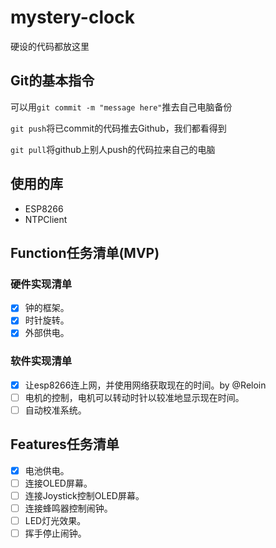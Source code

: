 # mystery-clock
硬设的代码都放这里

## Git的基本指令
可以用`git commit -m "message here"`推去自己电脑备份

`git push`将已commit的代码推去Github，我们都看得到

`git pull`将github上别人push的代码拉来自己的电脑

## 使用的库
* ESP8266
* NTPClient

## Function任务清单(MVP)

### 硬件实现清单
- [x] 钟的框架。
- [x] 时针旋转。
- [x] 外部供电。

### 软件实现清单
- [x] 让esp8266连上网，并使用网络获取现在的时间。by @Reloin
- [ ] 电机的控制，电机可以转动时针以较准地显示现在时间。
- [ ] 自动校准系统。

## Features任务清单
- [x] 电池供电。
- [ ] 连接OLED屏幕。
- [ ] 连接Joystick控制OLED屏幕。
- [ ] 连接蜂鸣器控制闹钟。
- [ ] LED灯光效果。
- [ ] 挥手停止闹钟。
